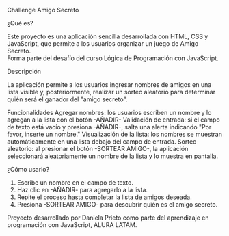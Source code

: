 Challenge Amigo Secreto

¿Qué es?

Este proyecto es una aplicación sencilla desarrollada con HTML, CSS y JavaScript, que permite a los usuarios organizar un juego de Amigo Secreto.  
Forma parte del desafío del curso Lógica de Programación con JavaScript.

Descripción

La aplicación permite a los usuarios ingresar nombres de amigos en una lista visible y, posteriormente, realizar un sorteo aleatorio para determinar quién será el ganador del "amigo secreto".


Funcionalidades
Agregar nombres: los usuarios escriben un nombre y lo agregan a la lista con el botón -AÑADIR-
Validación de entrada: si el campo de texto está vacío y presiona -AÑADIR-, salta una alerta indicando "Por favor, inserte un nombre."
Visualización de la lista: los nombres se muestran automáticamente en una lista debajo del campo de entrada.
Sorteo aleatorio: al presionar el botón -SORTEAR AMIGO-, la aplicación seleccionará aleatoriamente un nombre de la lista y lo muestra en pantalla.

¿Cómo usarlo?
1. Escribe un nombre en el campo de texto.  
2. Haz clic en -AÑADIR- para agregarlo a la lista.  
3. Repite el proceso hasta completar la lista de amigos deseada.  
4. Presiona -SORTEAR AMIGO- para descubrir quién es el amigo secreto.  

Proyecto desarrollado por Daniela Prieto como parte del aprendizaje en programación con JavaScript, ALURA LATAM.
